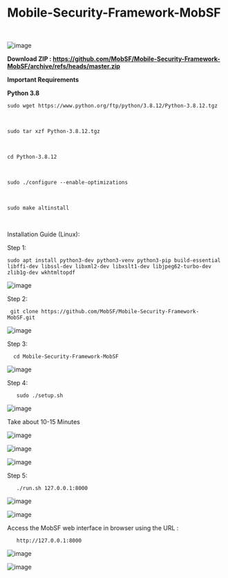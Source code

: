 # Mobile-Security-Framework-MobSF
<br>

![image](https://user-images.githubusercontent.com/120317751/211775592-8dee2bb6-ad98-4b96-9b79-9e2a22395a98.png)


<B>Download ZIP : https://github.com/MobSF/Mobile-Security-Framework-MobSF/archive/refs/heads/master.zip </B>

<b> Important Requirements 

Python 3.8 </b>

    sudo wget https://www.python.org/ftp/python/3.8.12/Python-3.8.12.tgz

<br>

    sudo tar xzf Python-3.8.12.tgz

<br>


    cd Python-3.8.12

<br>


    sudo ./configure --enable-optimizations

<br>


    sudo make altinstall


<br>

Installation Guide (Linux): 

Step 1:

    sudo apt install python3-dev python3-venv python3-pip build-essential libffi-dev libssl-dev libxml2-dev libxslt1-dev libjpeg62-turbo-dev zlib1g-dev wkhtmltopdf
    
![image](https://user-images.githubusercontent.com/120317751/212467451-97bc0561-7a1e-4062-9acc-0f281097c6ca.png)
    
    
Step 2: 

     git clone https://github.com/MobSF/Mobile-Security-Framework-MobSF.git
     
![image](https://user-images.githubusercontent.com/120317751/212467540-85ed4853-fcfe-4222-8726-e885c79eacdd.png)
     
     
Step 3:
 
      cd Mobile-Security-Framework-MobSF
      
![image](https://user-images.githubusercontent.com/120317751/212467833-c3f44258-a988-4891-aac4-5dd4cfbc8dcb.png)
   
      
 Step 4:
 
       sudo ./setup.sh
       
![image](https://user-images.githubusercontent.com/120317751/212468019-1abad709-9f83-4619-ae06-942802460d76.png)

Take about 10-15 Minutes

![image](https://user-images.githubusercontent.com/120317751/212468053-2330fdf9-39da-4b9b-afb0-745855e1c4d1.png)


![image](https://user-images.githubusercontent.com/120317751/212468125-497b8f48-2f3b-499c-8fc4-b2d6f4d6d228.png)


![image](https://user-images.githubusercontent.com/120317751/212468140-6fd67ffb-7dc9-4464-9340-7dce575fc2e6.png)

       
       
 Step 5:
 
       ./run.sh 127.0.0.1:8000
       
 ![image](https://user-images.githubusercontent.com/120317751/212468198-e4d94f1b-99bf-43a0-b9db-358d1239a404.png)
 
 ![image](https://user-images.githubusercontent.com/120317751/212468234-1d6b264a-3580-4a0c-b814-2abfab0ef956.png)

      

Access the MobSF web interface in browser using the URL :

       http://127.0.0.1:8000
       
![image](https://user-images.githubusercontent.com/120317751/212468277-9fcca886-ea18-40c4-8578-79d481cc3875.png)


![image](https://user-images.githubusercontent.com/120317751/212468318-8e10cac7-00ab-4092-afec-6a3de2e3d783.png)


